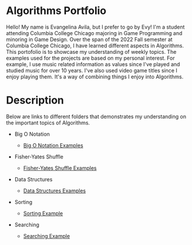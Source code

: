 # Algorithms Portfolio
Hello! My name is Evangelina Avila, but I prefer to go by Evy! I'm a student attending
Columbia College Chicago majoring in Game Programming and minoring in Game Design. 
Over the span of the 2022 Fall semester at Columbia College Chicago, I have learned 
different aspects in Algorithms. This portofolio is to showcase my understanding of weekly 
topics. The examples used for the projects are based on my personal interest. For example, 
I use music related information as values since I've played and studied music for over 10 years. 
I've also used video game titles since I enjoy playing them. It's a way of combining things I enjoy 
into Algorithms. 

# Description
Below are links to different folders that demonstrates my understanding on the important
topics of Algorithms. 

* Big O Notation
   - [Big O Notation Examples](https://github.com/EvyAvila/Algorithms-Portfolio-EAvila/tree/main/1%20-%20Big%20O%20Notation)

* Fisher-Yates Shuffle
    - [Fisher-Yates Shuffle Examples](https://github.com/EvyAvila/Algorithms-Portfolio-EAvila/tree/main/2%20-%20Fisher-Yates%20Shuffle)

* Data Structures
    - [Data Structures Examples](https://github.com/EvyAvila/Algorithms-Portfolio-EAvila/tree/main/3%20-%20Data%20Structures)

* Sorting
    - [Sorting Example](https://github.com/EvyAvila/Algorithms-Portfolio-EAvila/tree/main/4%20-%20Sorting)

* Searching
    - [Searching Example](https://github.com/EvyAvila/Algorithms-Portfolio-EAvila/tree/main/5%20-%20Searching)